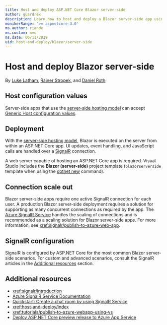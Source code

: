 ```yaml
---
title: Host and deploy ASP.NET Core Blazor server-side
author: guardrex
description: Learn how to host and deploy a Blazor server-side app using ASP.NET Core.
monikerRange: '>= aspnetcore-3.0'
ms.author: riande
ms.custom: mvc
ms.date: 06/11/2019
uid: host-and-deploy/blazor/server-side
---
```

# Host and deploy Blazor server-side

By [Luke Latham](https://github.com/guardrex), [Rainer Stropek](https://www.timecockpit.com), and [Daniel Roth](https://github.com/danroth27)

## Host configuration values

Server-side apps that use the [server-side hosting model](xref:blazor/hosting-models#server-side) can accept [Generic Host configuration values](xref:fundamentals/host/generic-host#host-configuration).

## Deployment

With the [server-side hosting model](xref:blazor/hosting-models#server-side), Blazor is executed on the server from within an ASP.NET Core app. UI updates, event handling, and JavaScript calls are handled over a [SignalR](xref:signalr/introduction) connection.

A web server capable of hosting an ASP.NET Core app is required. Visual Studio includes the **Blazor (server-side)** project template (`blazorserverside` template when using the [dotnet new](/dotnet/core/tools/dotnet-new) command).

## Connection scale out

Blazor server-side apps require one active SignalR connection for each user. A production Blazor server-side deployment requires a solution for supporting as many concurrent connections as required by the app. The [Azure SignalR Service](/azure/azure-signalr/) handles the scaling of connections and is recommended as a scaling solution for Blazor server-side apps. For more information, see <xref:signalr/publish-to-azure-web-app>.

## SignalR configuration

SignalR is configured by ASP.NET Core for the most common Blazor server-side scenarios. For custom and advanced scenarios, consult the SignalR articles in the [Additional resources](#additional-resources) section.

## Additional resources

* <xref:signalr/introduction>
* [Azure SignalR Service Documentation](/azure/azure-signalr/)
* [Quickstart: Create a chat room by using SignalR Service](/azure/azure-signalr/signalr-quickstart-dotnet-core)
* <xref:host-and-deploy/index>
* <xref:tutorials/publish-to-azure-webapp-using-vs>
* [Deploy ASP.NET Core preview release to Azure App Service](xref:host-and-deploy/azure-apps/index#deploy-aspnet-core-preview-release-to-azure-app-service)
